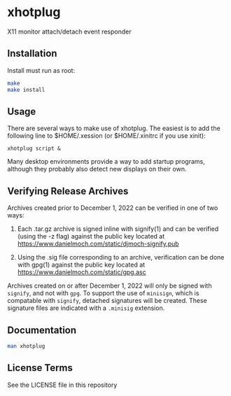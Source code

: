 # xhotplug

X11 monitor attach/detach event responder

## Installation

Install must run as root:

``` sh
make
make install
```

## Usage

There are several ways to make use of xhotplug. The easiest is to
add the following line to $HOME/.xession (or $HOME/.xinitrc if you
use xinit):

```
xhotplug script &
```

Many desktop environments provide a way to add startup programs,
although they probably also detect new displays on their own.

## Verifying Release Archives

Archives created prior to December 1, 2022 can be verified in one of
two ways:

1. Each .tar.gz archive is signed inline with signify(1) and can be
   verified (using the -z flag) against the public key located at
   https://www.danielmoch.com/static/djmoch-signify.pub

2. Using the .sig file corresponding to an archive, verification can
   be done with gpg(1) against the public key located at
   https://www.danielmoch.com/static/gpg.asc

Archives created on or after December 1, 2022 will only be signed with
`signify`, and not with `gpg`.
To support the use of `minisign`, which is compatable with `signify`,
detached signatures will be created.
These signature files are indicated with a `.minisig` extension.

## Documentation

``` sh
man xhotplug
```

## License Terms

See the LICENSE file in this repository

